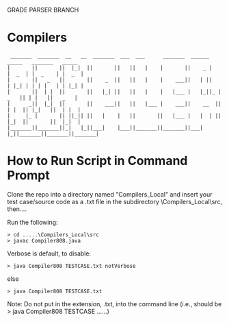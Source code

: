 GRADE PARSER BRANCH

# Compilers


     _______  _______  __   __  _______  ___  ___      _______  ______     _____   _______   _____  
    |       ||       ||  |_|  ||       ||   ||   |    |       ||    _ |   |  _  | |  _    | |  _  | 
    |       ||   _   ||       ||    _  ||   ||   |    |    ___||   | ||   | |_| | | | |   | | |_| | 
    |       ||  | |  ||       ||   |_| ||   ||   |    |   |___ |   |_||_ |   _   || | |   ||   _   |
    |      _||  |_|  ||       ||    ___||   ||   |___ |    ___||    __  ||  | |  || |_|   ||  | |  |
    |     |_ |       || ||_|| ||   |    |   ||       ||   |___ |   |  | ||  |_|  ||       ||  |_|  |
    |_______||_______||_|   |_||___|    |___||_______||_______||___|  |_||_______||_______||_______|
    
# How to Run Script in Command Prompt

Clone the repo into a directory named "Compilers_Local" and insert your test case/source code as a .txt file in the subdirectory \Compilers_Local\src, then....

Run the following:
```
> cd .....\Compilers_Local\src
> javac Compiler808.java
```
Verbose is default, to disable:
```
> java Compiler808 TESTCASE.txt notVerbose
```
else
```
> java Compiler808 TESTCASE.txt
```
Note: Do not put in the extension, .txt, into the command line (i.e., should be > java Compiler808 TESTCASE ......)

                                                                                                

